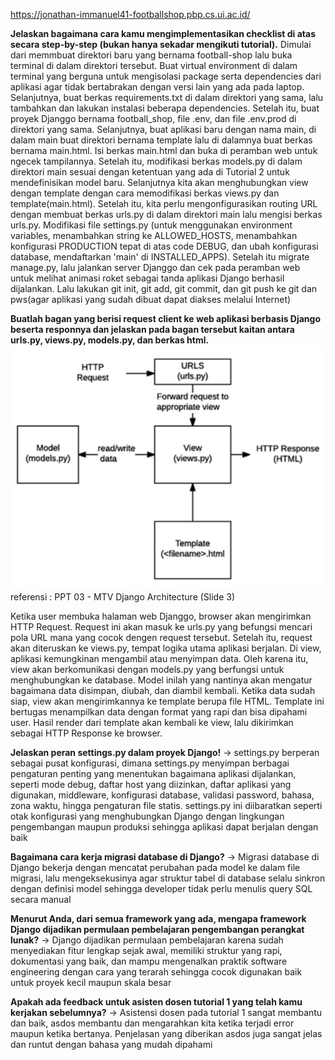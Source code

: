https://jonathan-immanuel41-footballshop.pbp.cs.ui.ac.id/

**Jelaskan bagaimana cara kamu mengimplementasikan checklist di atas secara step-by-step (bukan hanya sekadar mengikuti tutorial).**
Dimulai dari memmbuat direktori baru yang bernama football-shop lalu buka terminal di dalam direktori tersebut. Buat virtual environment di dalam terminal yang berguna untuk mengisolasi package serta dependencies dari aplikasi agar tidak bertabrakan dengan versi lain yang ada pada laptop. Selanjutnya, buat berkas requirements.txt di dalam direktori yang sama, lalu tambahkan dan lakukan instalasi beberapa dependencies. Setelah itu, buat proyek Djanggo bernama football_shop, file .env, dan file .env.prod di direktori yang sama. Selanjutnya, buat aplikasi baru dengan nama main, di dalam main buat direktori bernama template lalu di dalamnya buat berkas bernama main.html. Isi berkas main.html dan buka di peramban web untuk ngecek tampilannya. Setelah itu, modifikasi berkas models.py di dalam direktori main sesuai dengan ketentuan yang ada di Tutorial 2 untuk mendefinisikan model baru. Selanjutnya kita akan menghubungkan view dengan template dengan cara memodifikasi berkas views.py dan template(main.html). Setelah itu, kita perlu mengonfigurasikan routing URL dengan membuat berkas urls.py di dalam direktori main lalu mengisi berkas urls.py. Modifikasi file settings.py (untuk menggunakan environment variables, menambahkan string ke ALLOWED_HOSTS, menambahkan konfigurasi PRODUCTION tepat di atas code DEBUG, dan ubah konfigurasi database, mendaftarkan 'main' di INSTALLED_APPS). 
Setelah itu migrate manage.py, lalu jalankan server Djanggo dan cek pada peramban web untuk melihat animasi roket sebagai tanda aplikasi Django berhasil dijalankan. Lalu lakukan git init, git add, git commit, dan git push ke git dan pws(agar aplikasi yang sudah dibuat dapat diakses melalui Internet)



**Buatlah bagan yang berisi request client ke web aplikasi berbasis Django beserta responnya dan jelaskan pada bagan tersebut kaitan antara urls.py, views.py, models.py, dan berkas html.**
![alt text](image.png)
referensi : PPT 03 - MTV Django Architecture (Slide 3)

Ketika user membuka halaman web Djanggo, browser akan mengirimkan HTTP Request. Request ini akan masuk ke urls.py yang befungsi mencari pola URL mana yang cocok dengen request tersebut. Setelah itu, request akan diteruskan ke views.py, tempat logika utama aplikasi berjalan. Di view, aplikasi kemungkinan mengambil atau menyimpan data. Oleh karena itu, view akan berkomunikasi dengan models.py yang berfungsi untuk menghubungkan ke database. Model inilah yang nantinya akan mengatur bagaimana data disimpan, diubah, dan diambil kembali. Ketika data sudah siap, view akan mengirimkannya ke template berupa file HTML. Template ini bertugas menampilkan data dengan format yang rapi dan bisa dipahami user. Hasil render dari template akan kembali ke view, lalu dikirimkan sebagai HTTP Response ke browser.

    

**Jelaskan peran settings.py dalam proyek Django!**
-> settings.py berperan sebagai pusat konfigurasi, dimana settings.py menyimpan berbagai pengaturan penting yang menentukan bagaimana aplikasi dijalankan, seperti mode debug, daftar host yang diizinkan, daftar aplikasi yang digunakan, middleware, konfigurasi database, validasi password, bahasa, zona waktu, hingga pengaturan file statis. settings.py ini diibaratkan seperti otak konfigurasi yang menghubungkan Django dengan lingkungan pengembangan maupun produksi sehingga aplikasi dapat berjalan dengan baik

**Bagaimana cara kerja migrasi database di Django?**
-> Migrasi database di Django bekerja dengan mencatat perubahan pada model ke dalam file migrasi, lalu mengeksekusinya agar struktur tabel di database selalu sinkron dengan definisi model sehingga developer tidak perlu menulis query SQL secara manual

**Menurut Anda, dari semua framework yang ada, mengapa framework Django dijadikan permulaan pembelajaran pengembangan perangkat lunak?**
-> Django dijadikan permulaan pembelajaran karena sudah menyediakan fitur lengkap sejak awal, memiliki struktur yang rapi, dokumentasi yang baik, dan mampu mengenalkan praktik software engineering dengan cara yang terarah sehingga cocok digunakan baik untuk proyek kecil maupun skala besar

**Apakah ada feedback untuk asisten dosen tutorial 1 yang telah kamu kerjakan sebelumnya?**
-> Asistensi dosen pada tutorial 1 sangat membantu dan baik, asdos membantu dan mengarahkan kita ketika terjadi error maupun ketika bertanya. Penjelasan yang diberikan asdos juga sangat jelas dan runtut dengan bahasa yang mudah dipahami